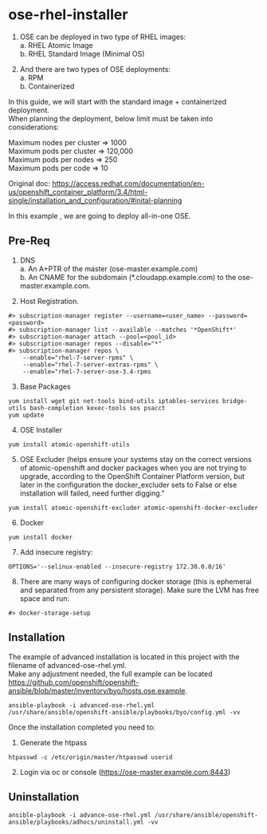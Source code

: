 # ose-rhel-installer
1. OSE can be deployed in two type of RHEL images:  
a. RHEL Atomic Image  
b. RHEL Standard Image (Minimal OS)

2. And there are two types of OSE deployments:  
a. RPM  
b. Containerized  

In this guide, we will start with the standard image + containerized deployment.  
When planning the deployment, below limit must be taken into considerations:

Maximum nodes per cluster => 1000  
Maximum pods per cluster => 120,000  
Maximum pods per nodes => 250  
Maximum pods per code => 10

Original doc: https://access.redhat.com/documentation/en-us/openshift_container_platform/3.4/html-single/installation_and_configuration/#inital-planning 

In this example , we are going to deploy all-in-one OSE.

## Pre-Req
1. DNS  
a. An A+PTR of the master (ose-master.example.com)  
b. An CNAME for the subdomain (*.cloudapp.example.com) to the ose-master.example.com.   

2. Host Registration.  
```
#> subscription-manager register --username=<user_name> --password=<password>  
#> subscription-manager list --available --matches '*OpenShift*'  
#> subscription-manager attach --pool=<pool_id>  
#> subscription-manager repos --disable="*"  
#> subscription-manager repos \
    --enable="rhel-7-server-rpms" \
    --enable="rhel-7-server-extras-rpms" \
    --enable="rhel-7-server-ose-3.4-rpms  
```

3. Base Packages  
```
yum install wget git net-tools bind-utils iptables-services bridge-utils bash-completion kexec-tools sos psacct
yum update
```  

4. OSE Installer  
```
yum install atomic-openshift-utils
```

5. OSE Excluder (helps ensure your systems stay on the correct versions of atomic-openshift and docker packages when you are not trying to upgrade, according to the OpenShift Container Platform version, but later in the configuration the docker_excluder sets to False or else installation will failed, need further digging."
```
yum install atomic-openshift-excluder atomic-openshift-docker-excluder
```


6. Docker  
```
yum install docker
```

7. Add insecure registry:
```
OPTIONS='--selinux-enabled --insecure-registry 172.30.0.0/16'
```


8. There are many ways of configuring docker storage (this is ephemeral and separated from any persistent storage). Make sure the LVM has free space and run:  
```
#> docker-storage-setup
```  


## Installation
The example of advanced installation is located in this project with the filename of advanced-ose-rhel.yml.  
Make any adjustment needed, the full example can be located https://github.com/openshift/openshift-ansible/blob/master/inventory/byo/hosts.ose.example.  

```
ansible-playbook -i advanced-ose-rhel.yml /usr/share/ansible/openshift-ansible/playbooks/byo/config.yml -vv
```


Once the installation completed you need to:  
1. Generate the htpass
```
htpasswd -c /etc/origin/master/htpasswd userid
```  

2. Login via oc or console (https://ose-master.example.com:8443)



## Uninstallation
```
ansible-playbook -i advance-ose-rhel.yml /usr/share/ansible/openshift-ansible/playbooks/adhocs/uninstall.yml -vv
```





